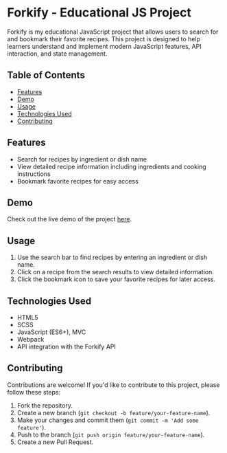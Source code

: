 # Forkify - Educational JS Project

Forkify is my educational JavaScript project that allows users to search for and bookmark their favorite recipes. This project is designed to help learners understand and implement modern JavaScript features, API interaction, and state management.

## Table of Contents

- [Features](#features)
- [Demo](#demo)
- [Usage](#usage)
- [Technologies Used](#technologies-used)
- [Contributing](#contributing)

## Features

- Search for recipes by ingredient or dish name
- View detailed recipe information including ingredients and cooking instructions
- Bookmark favorite recipes for easy access

## Demo

Check out the live demo of the project [here](forkify-educational-project.netlify.app/).

## Usage

1. Use the search bar to find recipes by entering an ingredient or dish name.
2. Click on a recipe from the search results to view detailed information.
3. Click the bookmark icon to save your favorite recipes for later access.

## Technologies Used

- HTML5
- SCSS
- JavaScript (ES6+), MVC
- Webpack
- API integration with the Forkify API

## Contributing

Contributions are welcome! If you'd like to contribute to this project, please follow these steps:

1. Fork the repository.
2. Create a new branch (`git checkout -b feature/your-feature-name`).
3. Make your changes and commit them (`git commit -m 'Add some feature'`).
4. Push to the branch (`git push origin feature/your-feature-name`).
5. Create a new Pull Request.
